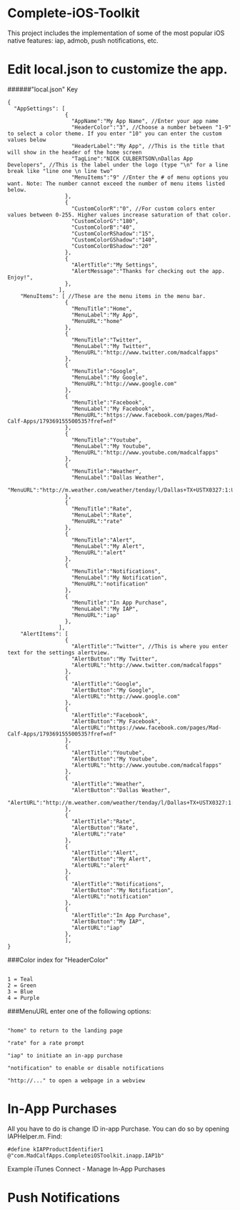 # Complete-iOS-Toolkit
This project includes the implementation of some of the most popular iOS native features: iap, admob, push notifications, etc.  

# Edit local.json to customize the app.

######"local.json" Key
<pre><code>{
  "AppSettings": [
                  {
                    "AppName":"My App Name", //Enter your app name
                    "HeaderColor":"3", //Choose a number between "1-9" to select a color theme. If you enter "10" you can enter the custom values below
                    "HeaderLabel":"My App", //This is the title that will show in the header of the home screen
                    "TagLine":"NICK CULBERTSON\nDallas App Developers", //This is the label under the logo (type "\n" for a line break like "line one \n line two"
                    "MenuItems":"9" //Enter the # of menu options you want. Note: The number cannot exceed the number of menu items listed below.
                  },
                  {
                    "CustomColorR":"0", //For custom colors enter values between 0-255. Higher values increase saturation of that color.
                    "CustomColorG":"180",
                    "CustomColorB":"40",
                    "CustomColorRShadow":"15",
                    "CustomColorGShadow":"140",
                    "CustomColorBShadow":"20"
                  },
                  {
                    "AlertTitle":"My Settings",
                    "AlertMessage":"Thanks for checking out the app. Enjoy!",
                  },
                ],
    "MenuItems": [ //These are the menu items in the menu bar.
                  {
                    "MenuTitle":"Home",
                    "MenuLabel":"My App",
                    "MenuURL":"home"
                  },
                  {
                    "MenuTitle":"Twitter",
                    "MenuLabel":"My Twitter",
                    "MenuURL":"http://www.twitter.com/madcalfapps"
                  },
                  {
                    "MenuTitle":"Google",
                    "MenuLabel":"My Google",
                    "MenuURL":"http://www.google.com"
                  },
                  {
                    "MenuTitle":"Facebook",
                    "MenuLabel":"My Facebook",
                    "MenuURL":"https://www.facebook.com/pages/Mad-Calf-Apps/179369155500535?fref=nf"
                  },
                  {
                    "MenuTitle":"Youtube",
                    "MenuLabel":"My Youtube",
                    "MenuURL":"http://www.youtube.com/madcalfapps"
                  },
                  {
                    "MenuTitle":"Weather",
                    "MenuLabel":"Dallas Weather",
                    "MenuURL":"http://m.weather.com/weather/tenday/l/Dallas+TX+USTX0327:1:US"
                  },
                  {
                    "MenuTitle":"Rate",
                    "MenuLabel":"Rate",
                    "MenuURL":"rate"
                  },
                  {
                    "MenuTitle":"Alert",
                    "MenuLabel":"My Alert",
                    "MenuURL":"alert"
                  },
                  {
                    "MenuTitle":"Notifications",
                    "MenuLabel":"My Notification",
                    "MenuURL":"notification"
                  },
                  {
                    "MenuTitle":"In App Purchase",
                    "MenuLabel":"My IAP",
                    "MenuURL":"iap"
                  },
                ],
    "AlertItems": [
                  {
                    "AlertTitle":"Twitter", //This is where you enter text for the settings alertview.
                    "AlertButton":"My Twitter",
                    "AlertURL":"http://www.twitter.com/madcalfapps"
                  },
                  {
                    "AlertTitle":"Google",
                    "AlertButton":"My Google",
                    "AlertURL":"http://www.google.com"
                  },
                  {
                    "AlertTitle":"Facebook",
                    "AlertButton":"My Facebook",
                    "AlertURL":"https://www.facebook.com/pages/Mad-Calf-Apps/179369155500535?fref=nf"
                  },
                  {
                    "AlertTitle":"Youtube",
                    "AlertButton":"My Youtube",
                    "AlertURL":"http://www.youtube.com/madcalfapps"
                  },
                  {
                    "AlertTitle":"Weather",
                    "AlertButton":"Dallas Weather",
                    "AlertURL":"http://m.weather.com/weather/tenday/l/Dallas+TX+USTX0327:1:US"
                  },
                  {
                    "AlertTitle":"Rate",
                    "AlertButton":"Rate",
                    "AlertURL":"rate"
                  },
                  {
                    "AlertTitle":"Alert",
                    "AlertButton":"My Alert",
                    "AlertURL":"alert"
                  },
                  {
                    "AlertTitle":"Notifications",
                    "AlertButton":"My Notification",
                    "AlertURL":"notification"
                  },
                  {
                    "AlertTitle":"In App Purchase",
                    "AlertButton":"My IAP",
                    "AlertURL":"iap"
                  },
                  ],
}</code></pre>


###Color index for "HeaderColor"
<pre><code>
1 = Teal
2 = Green
3 = Blue
4 = Purple
</code></pre>


###MenuURL enter one of the following options:
<pre><code>
"home" to return to the landing page

"rate" for a rate prompt

"iap" to initiate an in-app purchase

"notification" to enable or disable notifications

"http://..." to open a webpage in a webview
</code></pre>


# In-App Purchases
All you have to do is change ID in-app Purchase. You can do so by opening IAPHelper.m. Find:

`#define kIAPProductIdentifier1 @"com.MadCalfApps.CompleteiOSToolkit.inapp.IAP1b"`

Example iTunes Connect - Manage In-App Purchases

# Push Notifications


